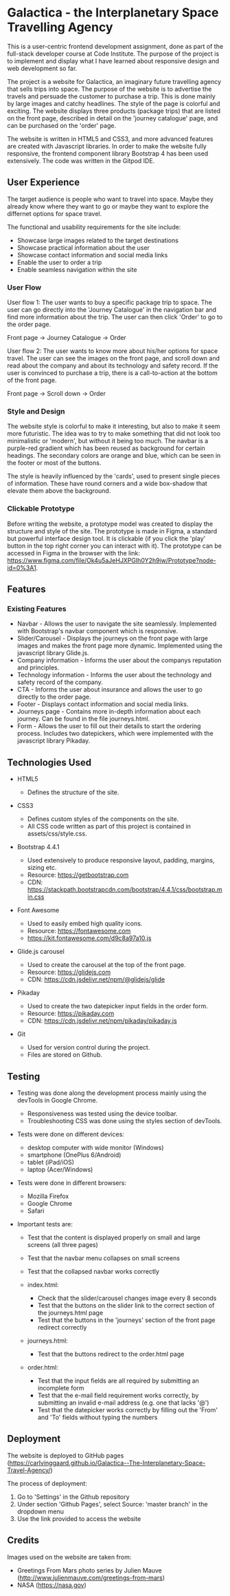 # Galactica - the Interplanetary Space Travelling Agency

This is a user-centric frontend development assignment, done as part of the full-stack developer course at Code Institute. The purpose of the project 
is to implement and display what I have learned about responsive design and web development so far.

The project is a website for Galactica, an imaginary future travelling agency that sells trips into space. The purpose of the website is to advertise the travels 
and persuade the customer to purchase a trip. This is done mainly by large images and catchy headlines. The style of the page is colorful and exciting. The website 
displays three products (package trips) that are listed on the front page, described in detail on the 'journey catalogue' page, and can be purchased on the 'order' 
page.

The website is written in HTML5 and CSS3, and more advanced features are created with Javascript libraries. In order to make the website fully responsive,
the frontend component library Bootstrap 4 has been used extensively. The code was written in the Gitpod IDE.

## User Experience

The target audience is people who want to travel into space. Maybe they already know where they want to go or maybe they want to explore the differnet options for space travel.

The functional and usability requirements for the site include:
- Showcase large images related to the target destinations
- Showcase practical information about the user
- Showcase contact information and social media links
- Enable the user to order a trip
- Enable seamless navigation within the site

### User Flow

User flow 1: The user wants to buy a specific package trip to space. The user can go directly into the 'Journey Catalogue' in the navigation bar and find more information about 
the trip. The user can then click 'Order' to go to the order page.

Front page -> Journey Catalogue -> Order

User flow 2: The user wants to know more about his/her options for space travel. The user can see the images on the front page, and scroll down and read about the company and 
about its technology and safety record. If the user is convinced to purchase a trip, there is a call-to-action at the bottom of the front page.

Front page -> Scroll down -> Order

### Style and Design

The website style is colorful to make it interesting, but also to make it seem more futuristic. The idea was to try to make something that did not look too minimalistic
or 'modern', but without it being too much. The navbar is a purple-red gradient which has been reused as background for certain headings. The secondary colors are orange
and blue, which can be seen in the footer or most of the buttons.

The style is heavily influenced by the 'cards', used to present single pieces of information. These have round corners and a wide box-shadow that elevate them above the
background.

### Clickable Prototype

Before writing the website, a prototype model was created to display the structure and style of the site. The prototype is made in Figma, a standard but powerful 
interface design tool. It is clickable (if you click the 'play' button in the top right corner you can interact with it). The prototype can be accessed in Figma 
in the browser with the link: https://www.figma.com/file/Ok4u5aJeHJXPGIh0Y2h9iw/Prototype?node-id=0%3A1.

## Features

### Existing Features

- Navbar - Allows the user to navigate the site seamlessly. Implemented with Bootstrap's navbar component which is responsive.
- Slider/Carousel - Displays the journeys on the front page with large images and makes the front page more dynamic. Implemented using the javascript library Glide.js. 
- Company information - Informs the user about the companys reputation and principles.
- Technology information - Informs the user about the technology and safety record of the company.
- CTA - Informs the user about insurance and allows the user to go directly to the order page.
- Footer - Displays contact information and social media links.
- Journeys page - Contains more in-depth information about each journey. Can be found in the file journeys.html.
- Form - Allows the user to fill out their details to start the ordering process. Includes two datepickers, which were implemented with the javascript library Pikaday.

## Technologies Used

- HTML5
    - Defines the structure of the site.

- CSS3
    - Defines custom styles of the components on the site.
    - All CSS code written as part of this project is contained in assets/css/style.css.

- Bootstrap 4.4.1
    - Used extensively to produce responsive layout, padding, margins, sizing etc.
    - Resource: https://getbootstrap.com
    - CDN: https://stackpath.bootstrapcdn.com/bootstrap/4.4.1/css/bootstrap.min.css

- Font Awesome
    - Used to easily embed high quality icons.
    - Resource: https://fontawesome.com
    - https://kit.fontawesome.com/d9c8a97a10.js

- Glide.js carousel
    - Used to create the carousel at the top of the front page.
    - Resource: https://glidejs.com
    - CDN: https://cdn.jsdelivr.net/npm/@glidejs/glide


- Pikaday
    - Used to create the two datepicker input fields in the order form.
    - Resource: https://pikaday.com
    - CDN: https://cdn.jsdelivr.net/npm/pikaday/pikaday.js

- Git
    - Used for version control during the project.
    - Files are stored on Github.

## Testing

- Testing was done along the development process mainly using the devTools in Google Chrome. 
    - Responsiveness was tested using the device toolbar.
    - Troubleshooting CSS was done using the styles section of devTools.

- Tests were done on different devices:
    - desktop computer with wide monitor (Windows)
    - smartphone (OnePlus 6/Android)
    - tablet (iPad/iOS)
    - laptop (Acer/Windows)

- Tests were done in different browsers:
    - Mozilla Firefox
    - Google Chrome
    - Safari

- Important tests are:
    - Test that the content is displayed properly on small and large screens (all three pages)
    - Test that the navbar menu collapses on small screens
    - Test that the collapsed navbar works correctly

    - index.html:
        - Check that the slider/carousel changes image every 8 seconds
        - Test that the buttons on the slider link to the correct section of the journeys.html page
        - Test that the buttons in the 'journeys' section of the front page redirect correctly

    - journeys.html:
        - Test that the buttons redirect to the order.html page

    - order.html:
        - Test that the input fields are all required by submitting an incomplete form
        - Test that the e-mail field requirement works correctly, by submitting an invalid e-mail address (e.g. one that lacks '@')
        - Test that the datepicker works correctly by filling out the 'From' and 'To' fields without typing the numbers


## Deployment

The website is deployed to GitHub pages (https://carlvinggaard.github.io/Galactica--The-Interplanetary-Space-Travel-Agency/)

The process of deployment:

1. Go to 'Settings' in the Github repository
2. Under section 'Github Pages', select Source: 'master branch' in the dropdown menu
3. Use the link provided to access the website

## Credits

Images used on the website are taken from:

- Greetings From Mars photo series by Julien Mauve (http://www.julienmauve.com/greetings-from-mars)
- NASA (https://nasa.gov)